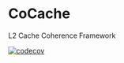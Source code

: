# CoCache
L2 Cache Coherence Framework

[![codecov](https://codecov.io/gh/Ahoo-Wang/CoCache/branch/main/graph/badge.svg?token=NlFI44RCS4)](https://codecov.io/gh/Ahoo-Wang/CoCache)
